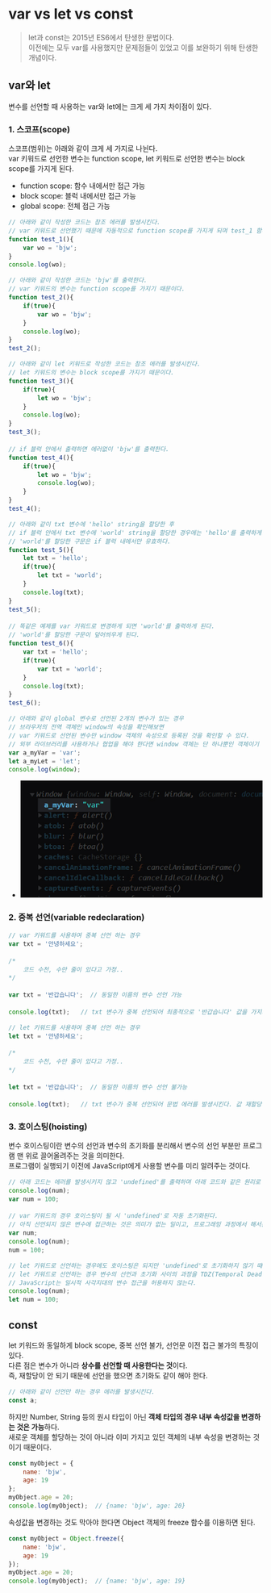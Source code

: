 # **var vs let vs const**

> let과 const는 2015년 ES6에서 탄생한 문법이다.  
> 이전에는 모두 var를 사용했지만 문제점들이 있었고 이를 보완하기 위해 탄생한 개념이다.

## **var와 let**
변수를 선언할 때 사용하는 var와 let에는 크게 세 가지 차이점이 있다.

### **1. 스코프(scope)**
스코프(범위)는 아래와 같이 크게 세 가지로 나뉜다.  
var 키워드로 선언한 변수는 function scope, let 키워드로 선언한 변수는 block scope를 가지게 된다.
* function scope: 함수 내에서만 접근 가능
* block scope: 블럭 내에서만 접근 가능
* global scope: 전체 접근 가능

```js
// 아래와 같이 작성한 코드는 참조 에러를 발생시킨다.
// var 키워드로 선언했기 때문에 자동적으로 function scope를 가지게 되며 test_1 함수 외부에서는 변수 wo에 접근이 불가능하기 때문이다.
function test_1(){
	var wo = 'bjw';
}
console.log(wo);
```
```js
// 아래와 같이 작성한 코드는 'bjw'를 출력한다.
// var 키워드의 변수는 function scope를 가지기 때문이다.
function test_2(){
	if(true){
		var wo = 'bjw';
	}
	console.log(wo);
}
test_2();
```
```js
// 아래와 같이 let 키워드로 작성한 코드는 참조 에러를 발생시킨다.
// let 키워드의 변수는 block scope를 가지기 때문이다.
function test_3(){
	if(true){
		let wo = 'bjw';
	}
	console.log(wo);
}
test_3();

// if 블럭 안에서 출력하면 에러없이 'bjw'를 출력한다.
function test_4(){
	if(true){
		let wo = 'bjw';
		console.log(wo);
	}
}
test_4();
```
```js
// 아래와 같이 txt 변수에 'hello' string을 할당한 후
// if 블럭 안에서 txt 변수에 'world' string을 할당한 경우에는 'hello'를 출력하게 된다.
// 'world'를 할당한 구문은 if 블럭 내에서만 유효하다.
function test_5(){
	let txt = 'hello';
	if(true){
		let txt = 'world';
	}
	console.log(txt);
}
test_5();

// 똑같은 예제를 var 키워드로 변경하게 되면 'world'를 출력하게 된다.
// 'world'를 할당한 구문이 덮어씌우게 된다.
function test_6(){
	var txt = 'hello';
	if(true){
		var txt = 'world';
	}
	console.log(txt);
}
test_6();
```
```js
// 아래와 같이 global 변수로 선언된 2개의 변수가 있는 경우
// 브라우저의 전역 객체인 window의 속성을 확인해보면
// var 키워드로 선언된 변수만 window 객체의 속성으로 등록된 것을 확인할 수 있다.
// 외부 라이브러리를 사용하거나 협업을 해야 한다면 window 객체는 단 하나뿐인 객체이기 때문에 임의로 속성을 추가하는 것은 위험할 수 있다.
var a_myVar = 'var';
let a_myLet = 'let';
console.log(window);
```

* ![](img_1.jpg)

### **2. 중복 선언(variable redeclaration)**
```js
// var 키워드를 사용하여 중복 선언 하는 경우
var txt = '안녕하세요';

/*
	코드 수천, 수만 줄이 있다고 가정..
*/

var txt = '반갑습니다';	// 동일한 이름의 변수 선언 가능

console.log(txt);	// txt 변수가 중복 선언되어 최종적으로 '반갑습니다' 값을 가지게 된다. 프로젝트가 커져 변수 선언이 많아지거나 협업 시 문제가 될 수 있다.
```
```js
// let 키워드를 사용하여 중복 선언 하는 경우
let txt = '안녕하세요';

/*
	코드 수천, 수만 줄이 있다고 가정..
*/

let txt = '반갑습니다';	// 동일한 이름의 변수 선언 불가능

console.log(txt);	// txt 변수가 중복 선언되어 문법 에러를 발생시킨다. 값 재할당 필요한 경우 let 키워드를 제외하고 txt = '반갑습니다';
```

### **3. 호이스팅(hoisting)**
변수 호이스팅이란 변수의 선언과 변수의 초기화를 분리해서 변수의 선언 부분만 프로그램 맨 위로 끌어올려주는 것을 의미한다.  
프로그램이 실행되기 이전에 JavaScript에게 사용할 변수를 미리 알려주는 것이다.

```js
// 아래 코드는 에러를 발생시키지 않고 'undefined'를 출력하며 아래 코드와 같은 원리로 작동된다.
console.log(num);
var num = 100;

// var 키워드의 경우 호이스팅이 될 시 'undefined'로 자동 초기화된다.
// 아직 선언되지 않은 변수에 접근하는 것은 의미가 없는 일이고, 프로그래밍 과정에서 해서는 안 될 일이지만 var 키워드는 에러를 발생시키진 않는다.
var num;
console.log(num);
num = 100;
```
```js
// let 키워드로 선언하는 경우에도 호이스팅은 되지만 'undefined'로 초기화하지 않기 때문에 참조 에러를 발생시킨다.
// let 키워드로 선언하는 경우 변수의 선언과 초기화 사이의 과정을 TDZ(Temporal Dead Zone, 일시적 사각지대)라고 한다.
// JavaScript는 일시적 사각지대의 변수 접근을 허용하지 않는다.
console.log(num);
let num = 100;
```

## **const**
let 키워드와 동일하게 block scope, 중복 선언 불가, 선언문 이전 접근 불가의 특징이 있다.  
다른 점은 변수가 아니라 **상수를 선언할 때 사용한다는 것**이다.  
즉, 재할당이 안 되기 때문에 선언을 했으면 초기화도 같이 해야 한다.
```js
// 아래와 같이 선언만 하는 경우 에러를 발생시킨다.
const a;
```

하지만 Number, String 등의 원시 타입이 아닌 **객체 타입의 경우 내부 속성값을 변경하는 것은 가능**하다.  
새로운 객체를 할당하는 것이 아니라 이미 가지고 있던 객체의 내부 속성을 변경하는 것이기 때문이다.
```js
const myObject = {
	name: 'bjw',
	age: 19
};
myObject.age = 20;
console.log(myObject);	// {name: 'bjw', age: 20}
```

속성값을 변경하는 것도 막아야 한다면 Object 객체의 freeze 함수를 이용하면 된다.
```js
const myObject = Object.freeze({
	name: 'bjw',
	age: 19
});
myObject.age = 20;
console.log(myObject);	// {name: 'bjw', age: 19}
```
